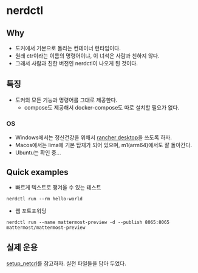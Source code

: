# nerdctl 

## Why 

- 도커에서 기본으로 돌리는 컨테이너 런타임이다. 
- 원래 ctr이라는 이름의 명령어이냐, 이 녀석은 사람과 친하지 않다. 
- 그래서 사람과 친한 버전인 nerdctl이 나오게 된 것이다. 

## 특징 

- 도커의 모든 기능과 명령어를 그대로 제공한다. 
    + compose도 제공해서 docker-compose도 따로 설치할 필요가 없다. 

### OS 

- Windows에서는 정신건강을 위해서 [rancher desktop](https://rancherdesktop.io/)을 쓰도록 하자. 
- Macos에서는 lima에 기본 탑재가 되어 있으며, m1(arm64)에서도 잘 돌아간다. 
- Ubuntu는 확인 중... 

##  Quick examples 

- 빠르게 텍스트로 땡겨올 수 있는 테스트 

```shell
nerdctl run --rm hello-world
```
- 웹 포트포워딩 

```shell
nerdctl run --name mattermost-preview -d --publish 8065:8065 mattermost/mattermost-preview
```

## 실제 운용 

[setup_netcrl]()를 참고하자. 실전 파일들을 담아 두었다. 